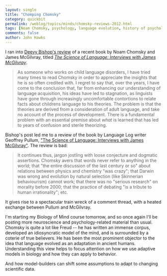 ```yaml
---
layout: single 
title: "Chomping Chomsky" 
category: quickbit
permalink: /weblog/topics/minds/chomsky-reviews-2012.html
tags: [Noam Chomsky, psychology, language evolution, history of psychology, language] 
comments: false 
author: John Hawks 
---
```


I ran into <a href="http://deevybee.blogspot.co.uk/2012/09/what-chomsky-didnt-get-about-child.html">Deevy Bishop's review</a> of a recent book by Noam Chomsky and James McGilvray, titled <a href="http://www.amazon.com/gp/product/1107602408/ref=as_li_ss_tl?ie=UTF8&camp=1789&creative=390957&creativeASIN=1107602408&linkCode=as2&tag=johnhawksanth-20"><em>The Science of Language: Interviews with James McGilvray</em></a>. 

<blockquote>As someone who works on child language disorders, I have tried many times to read Chomsky in order to appreciate the insights that he is so often credited with. I regret to say that, over the years, I have come to the conclusion that, far from enhancing our understanding of language acquisition, his ideas have led to stagnation, as linguists have gone through increasingly uncomfortable contortions to relate facts about childrens language to his theories. The problem is that the theories are derived from a consideration of adult language, and take no account of the process of development. There is a fundamental problem with an essential premise about <em>what</em> is learned that has led to years of confusion and sterile theorizing.</blockquote>

Bishop's post led me to a review of the book by Language Log writer Geoffrey Pullum, <a href="http://www.timeshighereducation.co.uk/story.asp?storycode=419565">"The Science of Language: Interviews with James McGilvray"</a>. The review is bad: 

<blockquote>It continues thus, jargon jostling with loose conjecture and dogmatic assertions. Chomsky avers that words never refer to anything in the world; that "the entire discussion of the last century or so" about relations between physics and chemistry "was crazy"; that Darwin was wrong and evolution by natural selection (like Skinnerian behaviourism) cannot work; that there was no "serious research" on morality before 2000; that the practice of debating "is a tribute to human irrationality"; etc.</blockquote>

It gives rise to a spectacular train wreck of a comment thread, with a heated exchange between Pullum and McGilvray. 

I'm starting my Biology of Mind course tomorrow, and so once again I'll be posting more neuroscience and psychology-related material than usual. Chomsky is quite a lot like Freud -- he has written an immense corpus, developed an idiosyncratic model of the mind, and is surrounded by a coterie of true believers. He has been the most prominent objector to the idea that language evolved as an adaptation in ancient humans. Understanding this view helps to focus attention on how we use adaptive models in biology and how they can apply to behavior. 

And how model-builders can shift some assumptions to adapt to changing scientific data. 

